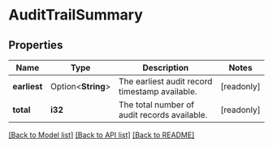 # AuditTrailSummary

## Properties

Name | Type | Description | Notes
------------ | ------------- | ------------- | -------------
**earliest** | Option<**String**> | The earliest audit record timestamp available. | [readonly]
**total** | **i32** | The total number of audit records available. | [readonly]

[[Back to Model list]](../README.md#documentation-for-models) [[Back to API list]](../README.md#documentation-for-api-endpoints) [[Back to README]](../README.md)


